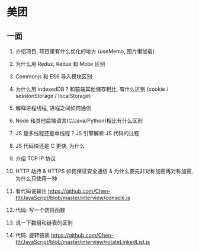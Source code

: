 <!--
 * @Description:
 * @Author: Tong Chen
 * @Date: 2022-09-27 21:46:55
 * @LastEditTime: 2022-09-27 22:11:11
 * @LastEditors:
-->

# 美团

## 一面

1. 介绍项目, 项目里有什么优化的地方 (useMemo, 图片懒加载)

2. 为什么用 Redux, Redux 和 Mobx 区别

3. Commonjs 和 ES6 导入模块区别

4. 为什么用 indexedDB ? 和前端其他储存相比, 有什么区别 (cookie / sessionStorage / localStorage)

5. 解释进程线程, 进程之间如何通信

6. Node 和其他后端语言(C/Java/Python)相比有什么区别

7. JS 是多线程还是单线程 ? JS 引擎解析 JS 代码的过程

8. JS 代码快还是 C 更快, 为什么

9. 介绍 TCP IP 协议

10. HTTP 劫持 & HTTPS 如何保证安全通信 & 为什么要先非对称加密再对称加密, 为什么只使用一种

11. 看代码说输出
    https://github.com/Chen-ttt/JavaScript/blob/master/interview/console.js

12. 代码: 写一个防抖函数

13. 说一下数组和链表的区别

14. 代码: 旋转链表
    https://github.com/Chen-ttt/JavaScript/blob/master/interview/rotateLinkedList.js
